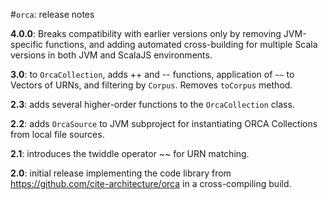 #`orca`: release notes


**4.0.0**: Breaks compatibility with earlier versions only by removing JVM-specific functions, and adding automated cross-building for multiple Scala versions in both JVM and ScalaJS environments.

**3.0**: to `OrcaCollection`, adds ++ and -- functions,  application of `~~` to Vectors of URNs, and filtering by `Corpus`.  Removes `toCorpus` method.

**2.3**: adds several higher-order functions to the `OrcaCollection` class.

**2.2**: adds `OrcaSource` to JVM subproject for instantiating ORCA Collections from local file sources.

**2.1**: introduces the twiddle operator ~~ for URN matching.

**2.0**: initial release implementing the code library from https://github.com/cite-architecture/orca in a cross-compiling build.

